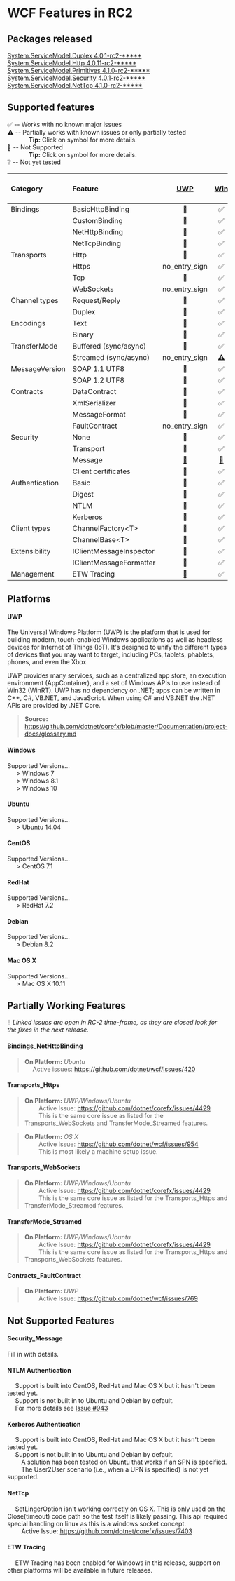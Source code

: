 WCF Features in RC2
===========================

Packages released
------------

[System.ServiceModel.Duplex 4.0.1-rc2-*****](<NEED LINK>)    
[System.ServiceModel.Http 4.0.11-rc2-*****](<NEED LINK>)  
[System.ServiceModel.Primitives 4.1.0-rc2-*****](<NEED LINK>)  
[System.ServiceModel.Security 4.0.1-rc2-*****](<NEED LINK>)  
[System.ServiceModel.NetTcp 4.1.0-rc2-*****](<NEED LINK>)  

Supported features
------------
:white_check_mark: -- Works with no known major issues  
:warning: --  Partially works with known issues or only partially tested  
&ensp;&ensp;&ensp;&ensp;&ensp;&ensp;&ensp;**Tip:** Click on symbol for more details.  
:no_entry_sign: -- Not Supported  
&ensp;&ensp;&ensp;&ensp;&ensp;&ensp;&ensp;**Tip:** Click on symbol for more details.  
:grey_question: -- Not yet tested

| Category |  Feature  |   [UWP](#uwp)   |  [Win](#windows)  |   [Ubuntu](#ubuntu)   |   [CentOS](#centos)   |   [RedHat](#redhat)   |   [Debian](#debian)   |   [Mac OS X](#mac-os-x)   |
| :------- | :-------- | :------------: | :-------: |  :------:  |   :-----:  |   :-----:  |   :-----:  |   :-----:   |
|Bindings|BasicHttpBinding|:no_entry_sign: | :white_check_mark: | :white_check_mark: | :grey_question: | :grey_question: | :grey_question: | :white_check_mark: |
||CustomBinding|:no_entry_sign: | :white_check_mark: | :white_check_mark: | :grey_question: | :grey_question: | :grey_question: | :white_check_mark: |
||NetHttpBinding|:no_entry_sign: | :white_check_mark: | [:warning:](#bindings_nethttpbinding) | :grey_question: | :grey_question: | :grey_question: | :white_check_mark: |
||NetTcpBinding|:no_entry_sign: | :white_check_mark: | :white_check_mark: | :grey_question: | :grey_question: | :grey_question: | [:no_entry_sign:](#NetTcp) |
|Transports|Http|:no_entry_sign: | :white_check_mark: | :white_check_mark: | :grey_question: | :grey_question: | :grey_question: | :white_check_mark: |
||Https| no_entry_sign | :white_check_mark: | [:warning:](#transports_https) | :grey_question: | :grey_question: | :grey_question: | [:warning:](#transports_https) |
||Tcp|:no_entry_sign: | :white_check_mark: | :white_check_mark: | :grey_question: | :grey_question: | :grey_question: | [:no_entry_sign:](#NetTcp) |
||WebSockets|no_entry_sign | :white_check_mark: | [:warning:](#transports_websockets) | :grey_question: | :grey_question: | :grey_question: | :grey_question: |
|Channel types|Request/Reply|:no_entry_sign: | :white_check_mark: | :white_check_mark: | :grey_question: | :grey_question: | :grey_question: | :white_check_mark: |
||Duplex|:no_entry_sign: | :white_check_mark: | :white_check_mark: | :grey_question: | :grey_question: | :grey_question: | :white_check_mark: |
|Encodings|Text|:no_entry_sign: | :white_check_mark: | :white_check_mark: | :grey_question: | :grey_question: | :grey_question: | :white_check_mark: |
||Binary|:no_entry_sign: | :white_check_mark: | :white_check_mark: | :grey_question: | :grey_question: | :grey_question: | :white_check_mark: |
|TransferMode|Buffered (sync/async)|:no_entry_sign: | :white_check_mark: | :white_check_mark: | :grey_question: | :grey_question: | :grey_question: | :white_check_mark: |
||Streamed (sync/async)|no_entry_sign | [:warning:](#transfermode_streamed) | [:warning:](#transfermode_streamed) | :grey_question: | :grey_question: | :grey_question: | :white_check_mark: |
|MessageVersion|SOAP 1.1 UTF8|:no_entry_sign: | :white_check_mark: | :white_check_mark: | :grey_question: | :grey_question: | :grey_question: | :white_check_mark: |
||SOAP 1.2 UTF8|:no_entry_sign: | :white_check_mark: | :white_check_mark: | :grey_question: | :grey_question: | :grey_question: | :white_check_mark: |
|Contracts | DataContract | :no_entry_sign: | :white_check_mark: | :white_check_mark: | :grey_question: | :grey_question: | :grey_question: | :white_check_mark: |
| | XmlSerializer | :no_entry_sign: | :white_check_mark: | :white_check_mark: | :grey_question: | :grey_question: | :grey_question: | :white_check_mark: |
| | MessageFormat | :no_entry_sign: | :white_check_mark: | :white_check_mark: | :grey_question: | :grey_question: | :grey_question: | :white_check_mark: |
| | FaultContract | no_entry_sign | :white_check_mark: | :white_check_mark: | :grey_question: | :grey_question: | :grey_question: | :white_check_mark: |
|Security | None | :no_entry_sign: | :white_check_mark: | :white_check_mark: | :grey_question: | :grey_question: | :grey_question: | :white_check_mark: |
| | Transport | :no_entry_sign: | :white_check_mark:  | :white_check_mark: | :grey_question: | :grey_question: | :grey_question: | :white_check_mark: |
| | Message | [:no_entry_sign:](#security_message) | [:no_entry_sign:](#security_message) | [:no_entry_sign:](#security_message) | [:no_entry_sign:](#security_message) | [:no_entry_sign:](#security_message) | [:no_entry_sign:](#security_message) | [:no_entry_sign:](#security_message) |
| | Client certificates | :no_entry_sign: | :white_check_mark: | :white_check_mark: | :grey_question: | :grey_question: | :grey_question: | :grey_question: |
|Authentication | Basic | :no_entry_sign: | :white_check_mark: | :white_check_mark: | :grey_question: | :grey_question: | :grey_question: | :grey_question: |
| | Digest | :no_entry_sign: | :white_check_mark: | :white_check_mark: | :grey_question: | :grey_question: | :grey_question: | :grey_question: |
| | NTLM | :no_entry_sign: | :white_check_mark: | [:no_entry_sign:](#ntlm-authentication) | :grey_question: | :grey_question: | [:no_entry_sign:](#ntlm-authentication) | :grey_question: |
| | Kerberos | :no_entry_sign: | :white_check_mark: | [:no_entry_sign:](#kerberos-authentication) | :grey_question: | :grey_question: | [:no_entry_sign:](#kerberos-authentication) | :grey_question: |
|Client types | ChannelFactory\<T\> | :no_entry_sign: | :white_check_mark: | :white_check_mark: | :grey_question: | :grey_question: | :grey_question: | :white_check_mark: |
| | ChannelBase\<T\> | :no_entry_sign: | :white_check_mark: | :white_check_mark: | :grey_question: | :grey_question: | :grey_question: | :white_check_mark: |
|Extensibility | IClientMessageInspector | :no_entry_sign: | :white_check_mark: | :white_check_mark: | :grey_question: | :grey_question: | :grey_question: | :white_check_mark: |
| | IClientMessageFormatter | :no_entry_sign: | :white_check_mark: | :white_check_mark: | :grey_question: | :grey_question: | :grey_question: | :white_check_mark: |
|Management | ETW Tracing | [:no_entry_sign:](#etw-tracing) | :white_check_mark: | [:no_entry_sign:](#etw-tracing) | [:no_entry_sign:](#etw-tracing) | [:no_entry_sign:](#etw-tracing) | [:no_entry_sign:](#etw-tracing) | [:no_entry_sign:](#etw-tracing) |


Platforms
------------

#### UWP
The Universal Windows Platform (UWP) is the platform that is used for building modern, touch-enabled Windows applications as well as headless devices for Internet of Things (IoT). It's designed to unify the different types of devices that you may want to target, including PCs, tablets, phablets, phones, and even the Xbox.  

UWP provides many services, such as a centralized app store, an execution environment (AppContainer), and a set of Windows APIs to use instead of Win32 (WinRT). UWP has no dependency on .NET; apps can be written in C++, C#, VB.NET, and JavaScript. When using C# and VB.NET the .NET APIs are provided by .NET Core.  
> **Source:** https://github.com/dotnet/corefx/blob/master/Documentation/project-docs/glossary.md

#### Windows
Supported Versions...  
&ensp;&ensp;&ensp;> Windows 7  
&ensp;&ensp;&ensp;> Windows 8.1  
&ensp;&ensp;&ensp;> Windows 10  

#### Ubuntu
Supported Versions...  
&ensp;&ensp;&ensp;> Ubuntu 14.04  

#### CentOS
Supported Versions...  
&ensp;&ensp;&ensp;> CentOS 7.1  

#### RedHat
Supported Versions...  
&ensp;&ensp;&ensp;> RedHat 7.2  

#### Debian
Supported Versions...  
&ensp;&ensp;&ensp;> Debian 8.2  

#### Mac OS X
Supported Versions...  
&ensp;&ensp;&ensp;> Mac OS X 10.11  

Partially Working Features
------------
:bangbang: *Linked issues are open in RC-2 time-frame, as they are closed look for the fixes in the next release.*  
#### Bindings_NetHttpBinding  

> **On Platform:** *Ubuntu*  
>&ensp;&ensp; Active issues: https://github.com/dotnet/wcf/issues/420

#### Transports_Https  
> **On Platform:** *UWP/Windows/Ubuntu*  
>&ensp;&ensp;&ensp;&ensp; Active Issue: https://github.com/dotnet/corefx/issues/4429  
>&ensp;&ensp;&ensp;&ensp; This is the same core issue as listed for the Transports_WebSockets and TransferMode_Streamed features.  

> **On Platform:** *OS X*  
>&ensp;&ensp;&ensp;&ensp; Active Issue: https://github.com/dotnet/wcf/issues/954  
>&ensp;&ensp;&ensp;&ensp; This is most likely a machine setup issue.

#### Transports_WebSockets  
> **On Platform:** *UWP/Windows/Ubuntu*  
>&ensp;&ensp;&ensp;&ensp; Active Issue: https://github.com/dotnet/corefx/issues/4429  
>&ensp;&ensp;&ensp;&ensp; This is the same core issue as listed for the Transports_Https and TransferMode_Streamed features.  

#### TransferMode_Streamed  
> **On Platform:** *UWP/Windows/Ubuntu*  
>&ensp;&ensp;&ensp;&ensp; Active Issue: https://github.com/dotnet/corefx/issues/4429  
>&ensp;&ensp;&ensp;&ensp; This is the same core issue as listed for the Transports_Https and Transports_WebSockets features.  

#### Contracts_FaultContract  
> **On Platform:** *UWP*  
>&ensp;&ensp;&ensp;&ensp; Active Issue: https://github.com/dotnet/wcf/issues/769  

Not Supported Features
------------

#### Security_Message  
Fill in with details.  

#### NTLM Authentication  
&ensp;&ensp; Support is built into CentOS, RedHat and Mac OS X but it hasn't been tested yet.  
&ensp;&ensp; Support is not built in to Ubuntu and Debian by default.  
&ensp;&ensp; For more details see [Issue #943](https://github.com/dotnet/wcf/issues/943)  

#### Kerberos Authentication  
&ensp;&ensp; Support is built into CentOS, RedHat and Mac OS X but it hasn't been tested yet.  
&ensp;&ensp; Support is not built in to Ubuntu and Debian by default.  
&ensp;&ensp;&ensp;&ensp; A solution has been tested on Ubuntu that works if an SPN is specified.  
&ensp;&ensp;&ensp;&ensp; The User2User scenario (i.e., when a UPN is specified) is not yet supported.  

#### NetTcp  
&ensp;&ensp; SetLingerOption isn't working correctly on OS X. This is only used on the Close(timeout) code path so the test itself is likely passing. This api required special handling on linux as this is a windows socket concept.  
&ensp;&ensp;&ensp;&ensp; Active Issue: https://github.com/dotnet/corefx/issues/7403  

#### ETW Tracing
&ensp;&ensp; ETW Tracing has been enabled for Windows in this release, support on other platforms will be available in future releases.
